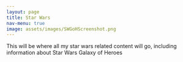 ```yaml
---
layout: page
title: Star Wars
nav-menu: true
image: assets/images/SWGoHScreenshot.png
---
```

This will be where all my star wars related content will go, including information about Star Wars Galaxy of Heroes

<!-- Star Wars Galaxy of Heroes character gear requirements -->
<!-- SWTOR -->
<!-- Reviews? -->
